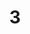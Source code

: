 ---
layout: paintings/painting
title: 3
image: /images/paintings/acrylic/JRB Web 18-min.jpg
dimensions: 245mm x 245mm
media: Acrylic on Acrylic
group: Acrylic
---